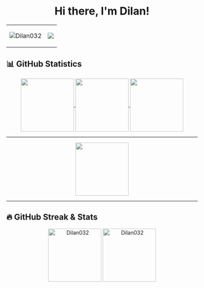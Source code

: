 <h1 align="center">Hi there, I'm Dilan! </h1>

<div align="center">
  <table>
    <tr>
      <td>
        <p>
          <img src="https://komarev.com/ghpvc/?username=Dilan032&label=Profile%20views&color=0e75b6&style=flat" alt="Dilan032" />
        </p>
      </td>
      <td>
        <img src="https://user-images.githubusercontent.com/73097560/115834477-dbab4500-a447-11eb-908a-139a6edaec5c.gif">
      </td>
    </tr>
  </table>
</div>

## 📊 GitHub Statistics  

<div align="center">
  <a href="https://github.com/Dilan032">
    <img align="center" src="http://github-profile-summary-cards.vercel.app/api/cards/stats?username=Dilan032&theme=2077" height="140em" />
    <img align="center" src="http://github-profile-summary-cards.vercel.app/api/cards/most-commit-language?username=Dilan032&theme=2077" height="140em" />
    <img align="center" src="http://github-profile-summary-cards.vercel.app/api/cards/repos-per-language?username=Dilan032&theme=2077" height="140em" />
  </a>
</div>

---

<div align="center">
  <a href="https://github.com/Dilan032">
    <img align="center" src="http://github-profile-summary-cards.vercel.app/api/cards/profile-details?username=Dilan032&theme=2077" height="140em" />
  </a>
</div>

---

## 🔥 GitHub Streak & Stats  

<div align="center">
  <p>
    <img align="center" height="140em" src="https://github-readme-stats.vercel.app/api?username=Dilan032&show_icons=true&theme=radical" alt="Dilan032" />
    <img align="center" height="140em" src="https://github-readme-streak-stats.herokuapp.com/?user=Dilan032&theme=radical" alt="Dilan032" />
  </p>
</div>
